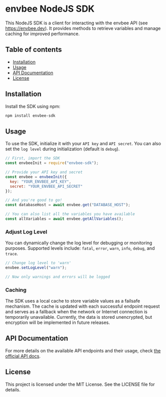 # envbee NodeJS SDK

This NodeJS SDK is a client for interacting with the envbee API (see https://envbee.dev).
It provides methods to retrieve variables and manage caching for improved performance.

## Table of contents

- [Installation](#installation)
- [Usage](#usage)
- [API Documentation](#api-documentation)
- [License](#license)

## Installation

Install the SDK using npm:

```bash
npm install envbee-sdk
```

## Usage

To use the SDK, initialize it with your `API key` and `API secret`. You can also set the `log level` during initialization (default is `debug`).

```javascript
// First, import the SDK
const envbeeInit = require("envbee-sdk");

// Provide your API key and secret
const envbee = envbeeInit({
  key: "YOUR_ENVBEE_API_KEY",
  secret: "YOUR_ENVBEE_API_SECRET"
});

// And you're good to go!
const databaseHost = await envbee.get("DATABASE_HOST");

// You can also list all the variables you have available
const allVariables = await envbee.getAllVariables();
```

### Adjust Log Level

You can dynamically change the log level for debugging or monitoring purposes. Supported levels include: `fatal`, `error`, `warn`, `info`, `debug`, and `trace`.

```javascript
// Change log level to 'warn'
envbee.setLogLevel("warn");

// Now only warnings and errors will be logged
```

### Caching

The SDK uses a local cache to store variable values as a failsafe mechanism. The cache is updated with each successful endpoint request and serves as a fallback when the network or Internet connection is temporarily unavailable. Currently, the data is stored unencrypted, but encryption will be implemented in future releases.

## API Documentation

For more details on the available API endpoints and their usage, check [the official API docs](https://docs.envbee.dev).

## License

This project is licensed under the MIT License. See the LICENSE file for details.
